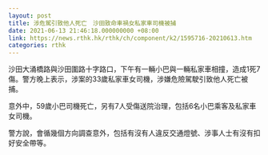 ```yaml
---
layout: post
title: 涉危駕引致他人死亡　沙田致命車禍女私家車司機被捕
date: 2021-06-13 21:46:18.000000000 +08:00
link: https://news.rthk.hk/rthk/ch/component/k2/1595716-20210613.htm
categories: rthk
---
```


沙田大涌橋路與沙田圍路十字路口，下午有一輛小巴與一輛私家車相撞，造成1死7傷。警方晚上表示，涉案的33歲私家車女司機，涉嫌危險駕駛引致他人死亡被捕。

意外中，59歲小巴司機死亡，另有7人受傷送院治理，包括6名小巴乘客及私家車女司機。

警方說，會循幾個方向調查意外，包括有沒有人違反交通燈號、涉事人士有沒有扣好安全帶等。
